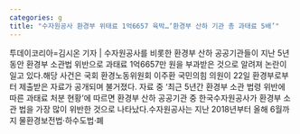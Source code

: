 ```yaml
---
categories: g
title: "수자원공사 환경부 위태료 1억6657 육박…‘환경부 산하 기관 총 과태료 5배’"
---
```

투데이코리아=김시온 기자 | 수자원공사를 비롯한 환경부 산하 공공기관들이 지난 5년 동안 환경부 소관법 위반으로 과태료 1억6657만 원을 부과받은 것으로 알려져 논란이 일고 있다.해당 사건은 국회 환경노동위원회 이주환 국민의힘 의원이 22일 환경부로부터 제출받은 자료가 공개되며 불거졌다. 자료 중 ‘최근 5년간 환경부 소관 법령 위반에 따른 과태료 처분 현황’에 따르면 환경부 산하 공공기관 중 한국수자원공사가 환경부 소관 법을 가장 많이 위반한 것으로 나타났다.수자원공사는 지난 2018년부터 올해 6월까지 물환경보전법·하수도법·폐